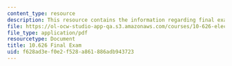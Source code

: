 ```yaml
---
content_type: resource
description: This resource contains the information regarding final exam.
file: https://ol-ocw-studio-app-qa.s3.amazonaws.com/courses/10-626-electrochemical-energy-systems-spring-2014/f628ad3ef0e2f528a861886adb943723_MIT10_626S14_Final_Exam.pdf
file_type: application/pdf
resourcetype: Document
title: 10.626 Final Exam
uid: f628ad3e-f0e2-f528-a861-886adb943723
---
```

